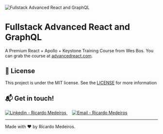 ![Fullstack Advanced React and GraphQL](https://res.cloudinary.com/wesbos/image/fetch/w_700,q_auto,f_auto/https://courses.wesbos.com/images/ARG/arg-facebook-share.png)

# Fullstack Advanced React and GraphQL

A Premium React + Apollo + Keystone Training Course from Wes Bos. You can grab the course at [advancedreact.com](https://advancedreact.com/).

## :memo: License

This project is under the MIT license. See the [LICENSE](https://github.com/MedeirosRicardo/advanced-react/LICENSE) for more information

## :mailbox_with_mail: Get in touch!

<a href="https://www.linkedin.com/in/ricmedeiros/" target="_blank" >
  <img alt="Linkedin - Ricardo Medeiros" src="https://img.shields.io/badge/Linkedin--%23F8952D?style=social&logo=linkedin">
</a>&nbsp;&nbsp;&nbsp;
<a href="mailto:medeiros.ricardo@outlook.com" target="_blank" >
  <img alt="Email - Ricardo Medeiros" src="https://img.shields.io/badge/Email--%23F8952D?style=social&logo=gmail">
</a> 

---

Made with ❤️ by Ricardo Medeiros.